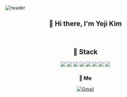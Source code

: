 ![header](https://capsule-render.vercel.app/api?type=waving&color=3498DB&height=280&section=header&text=yeji%20kim();&20&fontSize=90&&fontColor=FDFEFE&fontAlign=38)

<div align=center><h2>👋 Hi there, I'm Yeji Kim</h2></div>
<br>

<div align=center><h2>📖 Stack </h2></div>

<div align=center> 
 <img src="https://img.shields.io/badge/java-FFFFFF.svg?style=for-the-badge&logo=java&logoColor=black"> 
 <img src="https://img.shields.io/badge/javascript-FFFFFF.svg?style=for-the-badge&logo=javascript&logoColor=black">
 <img src="https://img.shields.io/badge/html-FFFFFF.svg?style=for-the-badge&logo=html5&logoColor=black">
 <img src="https://img.shields.io/badge/css-FFFFFF.svg?style=for-the-badge&logo=css3&logoColor=black">
 <img src="https://img.shields.io/badge/react-FFFFFF.svg?style=for-the-badge&logo=react&logoColor=black">
 <img src="https://img.shields.io/badge/node.js-FFFFFF.svg?style=for-the-badge&logo=node.js&logoColor=black">
 <img src="https://img.shields.io/badge/mysql-FFFFFF.svg?style=for-the-badge&logo=mysql&logoColor=black">
 <img src="https://img.shields.io/badge/python-FFFFFF.svg?style=for-the-badge&logo=python&logoColor=black">
 
 
### 🌊 Me 
 [![Gmail](https://img.shields.io/badge/Gmail-4B8BF5.svg?style=for-the-badge&logo=Gmail&logoColor=white)](mailto:yeji.sep.k@gmail.com)

 
